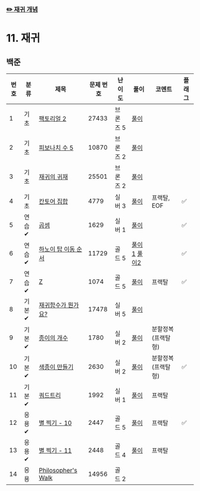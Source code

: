 ### [✏️ 재귀 개념](/topics/11_recursion/recursion.md)

# 11. 재귀

## 백준
| 번호 | 분류 | 제목                                                          | 문제 번호 | 난이도 | 풀이                                                                    | 코멘트        | 플래그 |
|----|----|-------------------------------------------------------------|-------|-----|-----------------------------------------------------------------------|------------|---|
| 1  | 기초 | [팩토리얼 2](https://www.acmicpc.net/problem/27433)             | 27433 |  브론즈 5  | [풀이](/solutions/11/B27433.java)                                       |            |   |
| 2  | 기초 | [피보나치 수 5](https://www.acmicpc.net/problem/10870)           | 10870 |   브론즈 2  | [풀이](/solutions/11/B10870.java)                                       |            |   |
| 3  | 기초 | [재귀의 귀재](https://www.acmicpc.net/problem/25501)             | 25501 |   브론즈 2  | [풀이](/solutions/11/B25501.java)                                       |            |   |
| 4  | 기초 | [칸토어 집합](https://www.acmicpc.net/problem/4779)              | 4779  |  실버 3   | [풀이](/solutions/11/S4779.java)                                        | 프랙탈, EOF   | ✅ |
| 5  | 연습✔ | [곱셈](https://www.acmicpc.net/problem/1629)                  | 1629  |   실버 1  | [풀이](/solutions/11/S1629.java)                                        |            | ✅ |
| 6  | 연습✔ | [하노이 탑 이동 순서](https://www.acmicpc.net/problem/11729)      | 11729 |  골드 5   | [풀이1](/solutions/11/G11729V1.java) [풀이2](/solutions/11/G11729V2.java) |            | ✅ |
| 7  | 연습✔ | [Z](https://www.acmicpc.net/problem/1074)                    | 1074  |  골드 5   | [풀이](/solutions/11/G1704.java)                                        | 프랙탈        | ✅ |
| 8  | 기본✔ | [재귀함수가 뭔가요?](https://www.acmicpc.net/problem/17478)       | 17478 |  실버 5   | [풀이](/solutions/11/S17478.java)                                       |            |   |
| 9  | 기본✔ | [종이의 개수](https://www.acmicpc.net/problem/1780)             | 1780 |  실버 2   | [풀이](/solutions/11/S1780.java)                                        | 분할정복(프랙탈형) |   |
| 10 | 기본✔ | [색종이 만들기](https://www.acmicpc.net/problem/2630)            | 2630  |  실버 2  | [풀이](/solutions/11/S2630.java)                                        | 분할정복(프랙탈형)        | ✅ |
| 11 | 기본✔ | [쿼드트리](https://www.acmicpc.net/problem/1992)                | 1992  |  실버 1   | [풀이](/solutions/11/S1992.java)                                        | 프랙탈        |   |
| 12  | 응용✔ | [별 찍기 - 10](https://www.acmicpc.net/problem/2447)           | 2447  |  골드 5   | [풀이](/solutions/11/G2447.java)                                        | 프랙탈        | ✅ |
| 13 | 응용✔ | [별 찍기 - 11](https://www.acmicpc.net/problem/2448)           | 2448  |  골드 4   | [풀이](/solutions/11/G2448.java)                                        | 프랙탈        |   |
| 14 | 응용 | [Philosopher's Walk](https://www.acmicpc.net/problem/14956)  | 14956 |  골드 2  |                                                                       |            |   |
